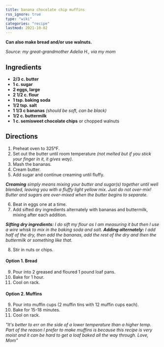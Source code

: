 ```yaml
---
title: banana chocolate chip muffins
rss_ignore: true
type: "wiki"
categories: "recipe"
lastmod: 2021-10-02
---
```


**Can also make bread and/or use walnuts.**

*Source: my great-grandmother Adelia H., via my mom*

## Ingredients
- **2/3 c. butter**
- **1 c. sugar**
- **2 eggs, large**
- **2 1/2 c. flour**
- **1 tsp. baking soda**
- **1/2 tsp. salt**
- **1 1/3 c bananas** *(should be soft, can be black)*
- **1/2 c. buttermilk**
- **1 c. semisweet chocolate chips** or chopped walnuts

## Directions

1. Preheat oven to 325°F.
2. Set out the butter until room temperature *(not melted but if you stick your finger in it, it gives way)*.
3. Mash the bananas.
4. Cream butter.
5. Add sugar and continue creaming until fluffy. 

***Creaming** simply means mixing your butter and sugar(s) together until well blended, leaving you with a fluffy light yellow mix. Just do not over-mix! Butter and sugars are over-mixed when the butter begins to separate.*

6. Beat in eggs one at a time.
7. Add sifted dry ingredients alternately with bananas and buttermilk, mixing after each addition.

***Sifting dry ingredients:** I do sift my flour as I am measuring it but then I use a wire whisk to mix in the baking soda and salt.
**Adding alternately:** I add half of the dry, then add the bananas, add the rest of the dry and then the buttermilk or something like that.*

8. Stir in nuts or chips.
#### Option 1. Bread
9. Pour into 2 greased and floured 1 pound loaf pans.
10. Bake for 1 hour.
11. Cool on rack.
#### Option 2. Muffins
9. Pour into muffin cups (2 muffin tins with 12 muffin cups each).
10. Bake for 15-18 minutes.
11. Cool on rack.

*"It's better to err on the side of a lower temperature than a higher temp. Part of the reason I prefer to make muffins is because this recipe is very moist and it can be hard to get a loaf baked all the way through. Love, Mom"*
